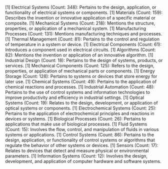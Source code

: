 [1] Electrical Systems (Count: 348): Pertains to the design, application, or functionality of electrical systems or components.
[1] Materials (Count: 159): Describes the invention or innovative application of a specific material or composite.
[1] Mechanical Systems (Count: 218): Mentions the structure, properties, or application of a mechanical system.
[1] Manufacturing Processes (Count: 131): Mentions manufacturing techniques and processes.
[1] Thermal Management (Count: 81): Pertains to the control and regulation of temperature in a system or device.
[1] Electrical Components (Count: 61): Introduces a component used in electrical circuits.
[1] Algorithms (Count: 82): Mentions the invention or application of an innovative algorithm.
[1] Industrial Design (Count: 18): Pertains to the design of systems, products, or services.
[1] Mechanical Components (Count: 125): Refers to the design, properties, or application of mechanical parts or components.
[1] Energy Storage (Count: 128): Pertains to systems or devices that store energy for later use.
[1] Chemical Systems (Count: 49): Pertains to the application of chemical reactions and processes.
[1] Industrial Automation (Count: 48): Pertains to the use of control systems and information technologies to improve productivity and efficiency in industrial settings.
[1] Optical Systems (Count: 19): Relates to the design, development, or application of optical systems or components.
[1] Electrochemical Systems (Count: 25): Pertains to the application of electrochemical principles and reactions in devices or systems.
[1] Biological Processes (Count: 26): Pertains to applications that make use of biological processes.
[1] Fluid Systems (Count: 15): Involves the flow, control, and manipulation of fluids in various systems or applications.
[1] Control Systems (Count: 86): Pertains to the design, application, or functionality of control systems or algorithms that regulate the behavior of other systems or devices.
[1] Sensors (Count: 17): Relates to devices that detect and measure physical or environmental parameters.
[1] Information Systems (Count: 12): Involves the design, development, and application of computer hardware and software systems.
